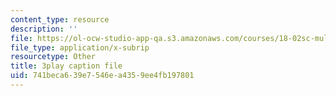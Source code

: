 ```yaml
---
content_type: resource
description: ''
file: https://ol-ocw-studio-app-qa.s3.amazonaws.com/courses/18-02sc-multivariable-calculus-fall-2010/741beca639e7546ea4359ee4fb197801_IYlzo-bxrqs.vtt
file_type: application/x-subrip
resourcetype: Other
title: 3play caption file
uid: 741beca6-39e7-546e-a435-9ee4fb197801
---
```

